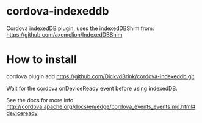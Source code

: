 cordova-indexeddb
=================

Cordova indexedDB plugin, uses the indexedDBShim from: https://github.com/axemclion/IndexedDBShim


# How to install

cordova plugin add https://github.com/DickvdBrink/cordova-indexeddb.git

Wait for the cordova onDeviceReady event before using indexedDB.

See the docs for more info: http://cordova.apache.org/docs/en/edge/cordova_events_events.md.html#deviceready

